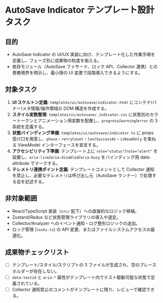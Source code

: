 # AutoSave Indicator テンプレート設計タスク

## 目的
- AutoSave Indicator の UI/UX 実装に向け、テンプレート化した作業手順を定義し、フェーズ別に成果物の粒度を揃える。
- 依存モジュール（AutoSave ファサード、ロック API、Collector 連携）との責務境界を明示し、最小限の UI 変更で段階導入できるようにする。

## 対象タスク
1. **UI スケルトン定義**: `templates/ui/autosave/indicator.html` にコンテナ/バナー/メタ情報/操作領域の DOM 構造を作成する。
2. **スタイル変数整理**: `templates/ui/autosave/_indicator.css` に状態別のカラートークンとアニメーション用変数を配置し、`progress`/`warning`/`error` の 3 系統を定義する。
3. **状態バインディング準備**: `templates/ui/autosave/indicator.ts` に props 受け口を用意し、`phase`・`retryCount`・`lastSuccessAt`・`isReadOnly` を束ねる ViewModel インターフェースを宣言する。
4. **アクセシビリティ下準備**: テンプレート上に `role="status"`/`role="alert"` を設置し、`aria-live`/`aria-disabled`/`aria-busy` をバインディング用 data-attribute でマークする。
5. **テレメトリ連携ポイント定義**: テンプレートコメントとして Collector 通知を禁止し、必要なテレメトリは呼び出し元（AutoSave ランナー）で処理する旨を記述する。

## 非対象範囲
- React/TypeScript 実装（`src/` 配下）への直接的なロジック移植。
- Zustand/Redux など状態管理ライブラリの導入や選定。
- Collector/Analyzer へのイベント通知・ログ整形ロジックの追加。
- ロック管理 (`locks.ts`) の API 変更、またはファイルシステムアクセスの最適化。

## 成果物チェックリスト
- [ ] テンプレート/スタイル/スクリプトの 3 ファイルが生成され、空のプレースホルダーが存在しない。
- [ ] `data-testid` と `aria-*` 属性がテンプレート内でテスト駆動可能な状態で定義されている。
- [ ] Collector 通知禁止のコメントがテンプレートに残り、レビューで確認できる。
